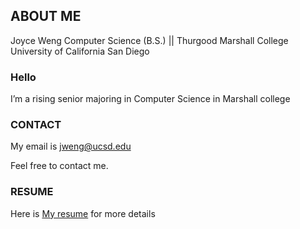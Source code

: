 ## ABOUT ME

Joyce Weng
Computer Science (B.S.) || Thurgood Marshall College
University of California San Diego

### Hello

I’m a rising senior majoring in Computer Science in Marshall college

### CONTACT

My email is [jweng@ucsd.edu](jweng@ucsd.edu)

Feel free to contact me.

### RESUME

Here is [My resume](https://drive.google.com/file/d/1nJnx2Z3GePuTHJ27kmMaNikDhUwZE5eY/view?usp=sharing) for more details
